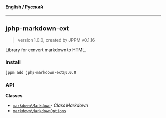 #### **English** / [Русский](README.ru.md)

---

## jphp-markdown-ext
> version 1.0.0, created by JPPM v0.1.16

Library for convert markdown to HTML.

### Install
```
jppm add jphp-markdown-ext@1.0.0
```

### API
**Classes**
- [`markdown\Markdown`](https://github.com/jphp-compiler/jphp/blob/master/exts/jphp-markdown-ext/api-docs/classes/markdown/Markdown.md)- _Class Markdown_
- [`markdown\MarkdownOptions`](https://github.com/jphp-compiler/jphp/blob/master/exts/jphp-markdown-ext/api-docs/classes/markdown/MarkdownOptions.md)